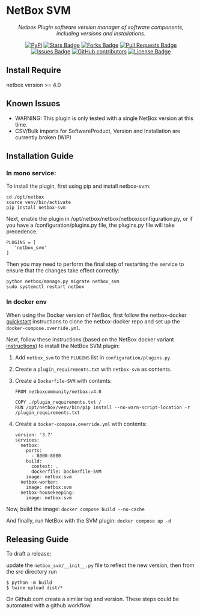 # NetBox SVM

<p align="center"><i>Netbox Plugin software version manager of software components, including versions and installations.</i></p>

<div align="center">
<a href="https://pypi.org/project/netbox-svm/"><img src="https://img.shields.io/pypi/v/netbox-svm" alt="PyPi"/></a>
<a href="https://github.com/hocchudong/netbox-software-version-manager/stargazers"><img src="https://img.shields.io/github/stars/hocchudong/netbox-software-version-manager" alt="Stars Badge"/></a>
<a href="https://github.com/hocchudong/netbox-software-version-manager/network/members"><img src="https://img.shields.io/github/forks/hocchudong/netbox-software-version-manager" alt="Forks Badge"/></a>
<a href="https://github.com/hocchudong/netbox-software-version-manager/pulls"><img src="https://img.shields.io/github/issues-pr/hocchudong/netbox-software-version-manager" alt="Pull Requests Badge"/></a>
<a href="https://github.com/hocchudong/netbox-software-version-manager/issues"><img src="https://img.shields.io/github/issues/hocchudong/netbox-software-version-manager" alt="Issues Badge"/></a>
<a href="https://github.com/hocchudong/netbox-software-version-manager/graphs/contributors"><img alt="GitHub contributors" src="https://img.shields.io/github/contributors/hocchudong/netbox-software-version-manager?color=2b9348"></a>
<a href="https://github.com/hocchudong/netbox-software-version-manager/blob/master/LICENSE"><img src="https://img.shields.io/github/license/hocchudong/netbox-software-version-manager?color=2b9348" alt="License Badge"/></a>
</div>

## Install Require

netbox version >= 4.0

## Known Issues

- WARNING: This plugin is only tested with a single NetBox version at this time.
- CSV/Bulk imports for SoftwareProduct, Version and Installation are currently broken (WIP)

## Installation Guide

### In mono service:

To install the plugin, first using pip and install netbox-svm:

   ```
   cd /opt/netbox
   source venv/bin/activate
   pip install netbox-svm
   ```

Next, enable the plugin in /opt/netbox/netbox/netbox/configuration.py, or if you have a /configuration/plugins.py file, the plugins.py file will take precedence.

   ```
   PLUGINS = [
      'netbox_svm'
   ]
   ```
Then you may need to perform the final step of restarting the service to ensure that the changes take effect correctly:

   ```
   python netbox/manage.py migrate netbox_svm
   sudo systemctl restart netbox
   ```

### In docker env

When using the Docker version of NetBox, first follow the netbox-docker [quickstart](https://github.com/netbox-community/netbox-docker#quickstart) instructions to clone the netbox-docker repo and set up the ``docker-compose.override.yml``.

Next, follow these instructions (based on the NetBox docker variant
[instructions](https://github.com/netbox-community/netbox-docker/wiki/Configuration#custom-configuration-files))
to install the NetBox SVM plugin:

1. Add ``netbox_svm`` to the ``PLUGINS`` list in
   ``configuration/plugins.py``.
2. Create a ``plugin_requirements.txt`` with ``netbox-svm`` as
   contents.
3. Create a ``Dockerfile-SVM`` with contents:

   ```
   FROM netboxcommunity/netbox:v4.0

   COPY ./plugin_requirements.txt /
   RUN /opt/netbox/venv/bin/pip install --no-warn-script-location -r /plugin_requirements.txt
   ```

4. Create a ``docker-compose.override.yml`` with contents:

   ```
   version: '3.7'
   services:
     netbox:
       ports:
         - 8000:8080
       build:
         context: .
         dockerfile: Dockerfile-SVM
       image: netbox:svm
     netbox-worker:
       image: netbox:svm
     netbox-housekeeping:
       image: netbox:svm
   ```

Now, build the image: ``docker compose build --no-cache``

And finally, run NetBox with the SVM plugin: ``docker compose up -d``

## Releasing Guide

To draft a release;

update the `netbox_svm/__init__.py` file to reflect the new version, then from the *src*
directory run

   ```
   $ python -m build
   $ twine upload dist/*
   ```

On Github.com create a similar tag and version. These steps could be
automated with a github workflow.